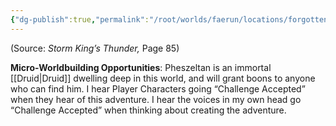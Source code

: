 ```yaml
---
{"dg-publish":true,"permalink":"/root/worlds/faerun/locations/forgotten-forest/"}
---
```



(Source: *Storm King’s Thunder,* Page 85)

**Micro-Worldbuilding Opportunities**: Pheszeltan is an immortal [[Druid\|Druid]] dwelling deep in this world, and will grant boons to anyone who can find him. I hear Player Characters going “Challenge Accepted” when they hear of this adventure. I hear the voices in my own head go “Challenge Accepted” when thinking about creating the adventure.
